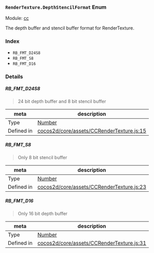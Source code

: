 ### `RenderTexture.DepthStencilFormat` Enum



Module: [cc](../modules/cc.md)


The depth buffer and stencil buffer format for RenderTexture.


### Index
  - `RB_FMT_D24S8`
  - `RB_FMT_S8`
  - `RB_FMT_D16`

### Details


##### RB_FMT_D24S8

> 24 bit depth buffer and 8 bit stencil buffer

| meta | description |
|------|-------------|
| Type | <a href="https://developer.mozilla.org/en/JavaScript/Reference/Global_Objects/Number" class="crosslink external" target="_blank">Number</a> |
| Defined in | [cocos2d/core/assets/CCRenderTexture.js:15](https://github.com/cocos-creator/engine/blob/26031bddd1aecdbf9bbdebe19ecaa672b1c35061/cocos2d/core/assets/CCRenderTexture.js#L15) |



##### RB_FMT_S8

> Only 8 bit stencil buffer

| meta | description |
|------|-------------|
| Type | <a href="https://developer.mozilla.org/en/JavaScript/Reference/Global_Objects/Number" class="crosslink external" target="_blank">Number</a> |
| Defined in | [cocos2d/core/assets/CCRenderTexture.js:23](https://github.com/cocos-creator/engine/blob/26031bddd1aecdbf9bbdebe19ecaa672b1c35061/cocos2d/core/assets/CCRenderTexture.js#L23) |



##### RB_FMT_D16

> Only 16 bit depth buffer

| meta | description |
|------|-------------|
| Type | <a href="https://developer.mozilla.org/en/JavaScript/Reference/Global_Objects/Number" class="crosslink external" target="_blank">Number</a> |
| Defined in | [cocos2d/core/assets/CCRenderTexture.js:31](https://github.com/cocos-creator/engine/blob/26031bddd1aecdbf9bbdebe19ecaa672b1c35061/cocos2d/core/assets/CCRenderTexture.js#L31) |



